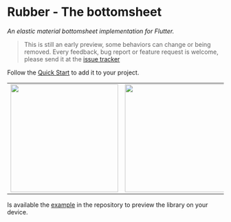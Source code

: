# Rubber - The bottomsheet

*An elastic material bottomsheet implementation for Flutter.*

>This is still an early preview, some behaviors can change or being removed. Every feedback, bug report or feature request is welcome, please send it at the [issue tracker](https://github.com/mcrovero/rubber/issues)

Follow the [Quick Start](https://github.com/mcrovero/rubber/wiki/Quick-start) to add it to your project.

<table>
  <tr>
    <td><img src="https://github.com/mcrovero/rubber/raw/master/assets/demo1.gif" width="250"></td>
    <td><img src="https://github.com/mcrovero/rubber/raw/master/assets/demo2.gif" width="250"></td>
  </tr>
</table>

Is available the [example](https://github.com/mcrovero/rubber/tree/master/example) in the repository to preview the library on your device.
